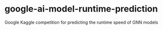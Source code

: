 # google-ai-model-runtime-prediction
Google Kaggle competition for predicting the runtime speed of GNN models
